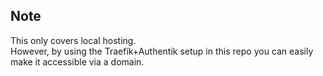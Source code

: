 ## Note
This only covers local hosting. <br/> However, by using the Traefik+Authentik setup in this repo you can easily make it accessible via a domain.
